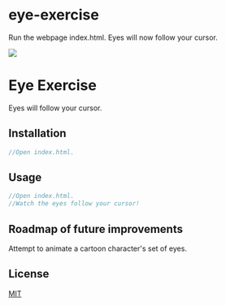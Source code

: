 # eye-exercise
Run the webpage index.html.
Eyes will now follow your cursor.


<img src="/images/PacMan1.png">

# Eye Exercise

Eyes will follow your cursor.

## Installation

```javascript
//Open index.html.
```

## Usage

```javascript
//Open index.html.
//Watch the eyes follow your cursor!
```

## Roadmap of future improvements
Attempt to animate a cartoon character's set of eyes.

## License
[MIT](https://choosealicense.com/licenses/mit/)
